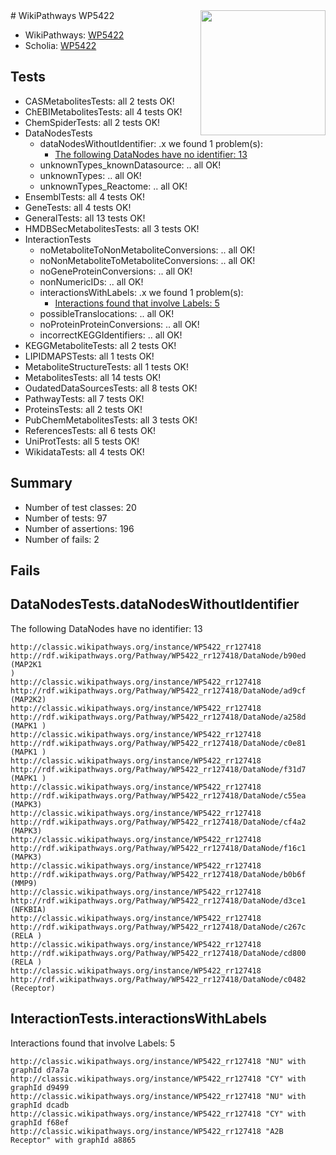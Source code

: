 <img style="float: right; width: 200px" src="https://upload.wikimedia.org/wikipedia/commons/thumb/8/83/Wplogo_with_text_500.png/640px-Wplogo_with_text_500.png" />
# WikiPathways WP5422

* WikiPathways: [WP5422](https://wikipathways.org/pathways/WP5422)
* Scholia: [WP5422](https://scholia.toolforge.org/wikipathways/WP5422)
## Tests
* CASMetabolitesTests: all 2 tests OK!
* ChEBIMetabolitesTests: all 4 tests OK!
* ChemSpiderTests: all 2 tests OK!
* DataNodesTests
    * dataNodesWithoutIdentifier: .x we found 1 problem(s):
        * [The following DataNodes have no identifier: 13](#8792c493)
    * unknownTypes_knownDatasource: .. all OK!
    * unknownTypes: .. all OK!
    * unknownTypes_Reactome: .. all OK!
* EnsemblTests: all 4 tests OK!
* GeneTests: all 4 tests OK!
* GeneralTests: all 13 tests OK!
* HMDBSecMetabolitesTests: all 3 tests OK!
* InteractionTests
    * noMetaboliteToNonMetaboliteConversions: .. all OK!
    * noNonMetaboliteToMetaboliteConversions: .. all OK!
    * noGeneProteinConversions: .. all OK!
    * nonNumericIDs: .. all OK!
    * interactionsWithLabels: .x we found 1 problem(s):
        * [Interactions found that involve Labels: 5](#630d267c)
    * possibleTranslocations: .. all OK!
    * noProteinProteinConversions: .. all OK!
    * incorrectKEGGIdentifiers: .. all OK!
* KEGGMetaboliteTests: all 2 tests OK!
* LIPIDMAPSTests: all 1 tests OK!
* MetaboliteStructureTests: all 1 tests OK!
* MetabolitesTests: all 14 tests OK!
* OudatedDataSourcesTests: all 8 tests OK!
* PathwayTests: all 7 tests OK!
* ProteinsTests: all 2 tests OK!
* PubChemMetabolitesTests: all 3 tests OK!
* ReferencesTests: all 6 tests OK!
* UniProtTests: all 5 tests OK!
* WikidataTests: all 4 tests OK!


## Summary

* Number of test classes: 20
* Number of tests: 97
* Number of assertions: 196
* Number of fails: 2

## Fails

<a name="8792c493" />

## DataNodesTests.dataNodesWithoutIdentifier

The following DataNodes have no identifier: 13
```
http://classic.wikipathways.org/instance/WP5422_rr127418 http://rdf.wikipathways.org/Pathway/WP5422_rr127418/DataNode/b90ed (MAP2K1 
)
http://classic.wikipathways.org/instance/WP5422_rr127418 http://rdf.wikipathways.org/Pathway/WP5422_rr127418/DataNode/ad9cf (MAP2K2)
http://classic.wikipathways.org/instance/WP5422_rr127418 http://rdf.wikipathways.org/Pathway/WP5422_rr127418/DataNode/a258d (MAPK1 )
http://classic.wikipathways.org/instance/WP5422_rr127418 http://rdf.wikipathways.org/Pathway/WP5422_rr127418/DataNode/c0e81 (MAPK1 )
http://classic.wikipathways.org/instance/WP5422_rr127418 http://rdf.wikipathways.org/Pathway/WP5422_rr127418/DataNode/f31d7 (MAPK1 )
http://classic.wikipathways.org/instance/WP5422_rr127418 http://rdf.wikipathways.org/Pathway/WP5422_rr127418/DataNode/c55ea (MAPK3)
http://classic.wikipathways.org/instance/WP5422_rr127418 http://rdf.wikipathways.org/Pathway/WP5422_rr127418/DataNode/cf4a2 (MAPK3)
http://classic.wikipathways.org/instance/WP5422_rr127418 http://rdf.wikipathways.org/Pathway/WP5422_rr127418/DataNode/f16c1 (MAPK3)
http://classic.wikipathways.org/instance/WP5422_rr127418 http://rdf.wikipathways.org/Pathway/WP5422_rr127418/DataNode/b0b6f (MMP9)
http://classic.wikipathways.org/instance/WP5422_rr127418 http://rdf.wikipathways.org/Pathway/WP5422_rr127418/DataNode/d3ce1 (NFKBIA)
http://classic.wikipathways.org/instance/WP5422_rr127418 http://rdf.wikipathways.org/Pathway/WP5422_rr127418/DataNode/c267c (RELA )
http://classic.wikipathways.org/instance/WP5422_rr127418 http://rdf.wikipathways.org/Pathway/WP5422_rr127418/DataNode/cd800 (RELA )
http://classic.wikipathways.org/instance/WP5422_rr127418 http://rdf.wikipathways.org/Pathway/WP5422_rr127418/DataNode/c0482 (Receptor)
```

<a name="630d267c" />

## InteractionTests.interactionsWithLabels

Interactions found that involve Labels: 5
```
http://classic.wikipathways.org/instance/WP5422_rr127418 "NU" with graphId d7a7a
http://classic.wikipathways.org/instance/WP5422_rr127418 "CY" with graphId d9499
http://classic.wikipathways.org/instance/WP5422_rr127418 "NU" with graphId dcadb
http://classic.wikipathways.org/instance/WP5422_rr127418 "CY" with graphId f68ef
http://classic.wikipathways.org/instance/WP5422_rr127418 "A2B Receptor" with graphId a8865
```

